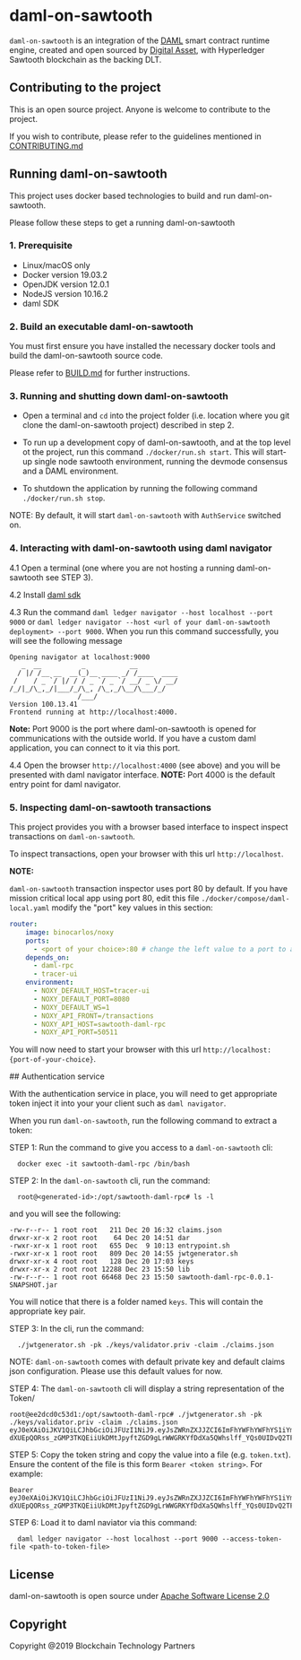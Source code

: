 # daml-on-sawtooth

`daml-on-sawtooth` is an integration of the [DAML](https://daml.com/) smart contract runtime engine, created and open sourced by [Digital Asset](https://digitalasset.com/), with Hyperledger Sawtooth blockchain as the backing DLT.

## Contributing to the project

This is an open source project. Anyone is welcome to contribute to the project.

If you wish to contribute, please refer to the guidelines mentioned in [CONTRIBUTING.md](CONTRIBUTING.md)

## Running daml-on-sawtooth

This project uses docker based technologies to build and run daml-on-sawtooth.

Please follow these steps to get a running daml-on-sawtooth

### 1. Prerequisite

* Linux/macOS only
* Docker version 19.03.2
* OpenJDK version 12.0.1
* NodeJS version 10.16.2
* daml SDK

### 2. Build an executable daml-on-sawtooth

You must first ensure you have installed the necessary docker tools and build the daml-on-sawtooth source code.

Please refer to [BUILD.md](./BUILD.md) for further instructions.

### 3. Running and shutting down daml-on-sawtooth

* Open a terminal and `cd` into the project folder (i.e. location where you git clone the daml-on-sawtooth project) described in step 2.

* To run up a development copy of daml-on-sawtooth, and at the top level ot the project, run this command `./docker/run.sh start`. This will start-up single node sawtooth environment, running the devmode consensus and a DAML environment.

* To shutdown the application by running the following command `./docker/run.sh stop`.

NOTE: By default, it will start `daml-on-sawtooth` with `AuthService` switched on.

### 4. Interacting with daml-on-sawtooth using daml navigator

4.1 Open a terminal (one where you are not hosting a running daml-on-sawtooth see STEP 3).

4.2 Install [daml sdk](https://docs.daml.com/getting-started/installation.html)

4.3 Run the command `daml ledger navigator --host localhost --port 9000` or `daml ledger navigator --host <url of your daml-on-sawtooth deployment> --port 9000`. When you run this command successfully, you will see the following message

```text
Opening navigator at localhost:9000
   _  __          _           __
  / |/ /__ __  __(_)__ ____ _/ /____  ____
 /    / _ `/ |/ / / _ `/ _ `/ __/ _ \/ __/
/_/|_/\_,_/|___/_/\_, /\_,_/\__/\___/_/
                 /___/
Version 100.13.41
Frontend running at http://localhost:4000.
```

**Note:** Port 9000 is the port where daml-on-sawtooth is opened for communications with the outside world. If you have a custom daml application, you can connect to it via this port.

4.4 Open the browser `http://localhost:4000` (see above) and you will be presented with daml navigator interface. **NOTE:** Port 4000 is the default entry point for daml navigator.

### 5. Inspecting daml-on-sawtooth transactions

This project provides you with a browser based interface to inspect inspect transactions on `daml-on-sawtooth`.  

To inspect transactions, open your browser with this url `http://localhost`.

**NOTE:**

`daml-on-sawtooth` transaction inspector uses port 80 by default. If you have mission critical local app using port 80, edit this file `./docker/compose/daml-local.yaml` modify the "port" key values in this section:

```yaml  
router:
    image: binocarlos/noxy
    ports:
      - <port of your choice>:80 # change the left value to a port to avoid clashing
    depends_on:
      - daml-rpc
      - tracer-ui
    environment:
      - NOXY_DEFAULT_HOST=tracer-ui
      - NOXY_DEFAULT_PORT=8080
      - NOXY_DEFAULT_WS=1
      - NOXY_API_FRONT=/transactions
      - NOXY_API_HOST=sawtooth-daml-rpc
      - NOXY_API_PORT=50511
```

You will now need to start your browser with this url `http://localhost:{port-of-your-choice}`.

## Authentication service

With the authentication service in place, you will need to get appropriate token inject it into your your client such as `daml navigator`.

When you run `daml-on-sawtooth`, run the following command to extract a token:

STEP 1: Run the command to give you access to a `daml-on-sawtooth` cli:
```
  docker exec -it sawtooth-daml-rpc /bin/bash
```

STEP 2: In the `daml-on-sawtooth` cli, run the command:
```
  root@<generated-id>:/opt/sawtooth-daml-rpc# ls -l
```
and you will see the following:
```
-rw-r--r-- 1 root root   211 Dec 20 16:32 claims.json
drwxr-xr-x 2 root root    64 Dec 20 14:51 dar
-rwxr-xr-x 1 root root   655 Dec  9 10:13 entrypoint.sh
-rwxr-xr-x 1 root root   809 Dec 20 14:55 jwtgenerator.sh
drwxr-xr-x 4 root root   128 Dec 20 17:03 keys
drwxr-xr-x 2 root root 12288 Dec 23 15:50 lib
-rw-r--r-- 1 root root 66468 Dec 23 15:50 sawtooth-daml-rpc-0.0.1-SNAPSHOT.jar
```
You will notice that there is a folder named `keys`. This will contain the appropriate key pair.

STEP 3: In the cli, run the command:
```
  ./jwtgenerator.sh -pk ./keys/validator.priv -claim ./claims.json
```
NOTE: `daml-on-sawtooth` comes with default private key and default claims json configuration. Please use this default values for now.

STEP 4: The `daml-on-sawtooth` cli will display a string representation of the Token/
```
root@ee2dcd0c53d1:/opt/sawtooth-daml-rpc# ./jwtgenerator.sh -pk ./keys/validator.priv -claim ./claims.json
eyJ0eXAiOiJKV1QiLCJhbGciOiJFUzI1NiJ9.eyJsZWRnZXJJZCI6ImFhYWFhYWFhYS1iYmJiLWNjY2MtZGRkZC1lZWVlZWVlZWVlZWUiLCJhY3RBcyI6W251bGxdLCJleHAiOjEzMDA4MTkzODAsInJlYWRBcyI6W251bGwsbnVsbF19.Gm9-dXUEpQORss_zGMP3TKQEiiUkDMtJpyftZGD9gLrWWGRKYfDdXa5QWhslff_YQs0UIDvQ2TFapep0UJXMAg
```

STEP 5: Copy the token string and copy the value into a file (e.g. `token.txt`). Ensure the content of the file is this form `Bearer <token string>`. For example:
```
Bearer eyJ0eXAiOiJKV1QiLCJhbGciOiJFUzI1NiJ9.eyJsZWRnZXJJZCI6ImFhYWFhYWFhYS1iYmJiLWNjY2MtZGRkZC1lZWVlZWVlZWVlZWUiLCJhY3RBcyI6W251bGxdLCJleHAiOjEzMDA4MTkzODAsInJlYWRBcyI6W251bGwsbnVsbF19.Gm9-dXUEpQORss_zGMP3TKQEiiUkDMtJpyftZGD9gLrWWGRKYfDdXa5QWhslff_YQs0UIDvQ2TFapep0UJXMAg
```

STEP 6: Load it to daml naviator via this command:
```
  daml ledger navigator --host localhost --port 9000 --access-token-file <path-to-token-file>
```

## License

daml-on-sawtooth is open source under [Apache Software License 2.0](https://www.apache.org/licenses/LICENSE-2.0)

## Copyright

Copyright @2019 Blockchain Technology Partners
